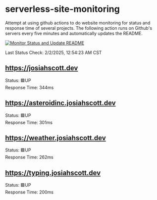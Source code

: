 # serverless-site-monitoring
Attempt at using github actions to do website monitoring for status and response time of several projects. The following action runs on Github's servers every five minutes and automatically updates the README.  

[![Monitor Status and Update README](https://github.com/JosiahSco/serverless-site-monitoring/actions/workflows/monitor.yaml/badge.svg)](https://github.com/JosiahSco/serverless-site-monitoring/actions/workflows/monitor.yaml)

Last Status Check: 2/2/2025, 12:54:23 AM CST

## https://josiahscott.dev
Status: 🟩UP  
Response Time: 344ms

## https://asteroidinc.josiahscott.dev
Status: 🟩UP  
Response Time: 301ms

## https://weather.josiahscott.dev
Status: 🟩UP  
Response Time: 262ms

## https://typing.josiahscott.dev
Status: 🟩UP  
Response Time: 200ms

